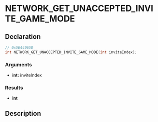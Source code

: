 # NETWORK_GET_UNACCEPTED_INVITE_GAME_MODE

## Declaration
```cpp
// 0x5E44065D
int NETWORK_GET_UNACCEPTED_INVITE_GAME_MODE(int inviteIndex);
```

### Arguments
- **int:** inviteIndex

### Results
- **int**

## Description
